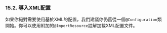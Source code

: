 ### 15.2. 導入XML配置

如果你絕對需要使用基於XML的配置，我們建議你仍舊從一個`@Configuration`類開始。你可以使用附加的`@ImportResource`註解加載XML配置文件。

